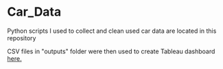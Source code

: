 # Car_Data

Python scripts I used to collect and clean used car data are located in this repository

CSV files in "outputs" folder were then used to create Tableau dashboard <a href="https://public.tableau.com/app/profile/sethmerck/viz/GeorgiaUsedCarData/Dashboard1">here.</a>
